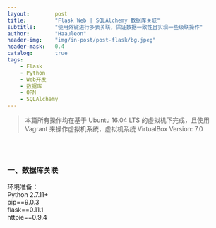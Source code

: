 ```yaml
---
layout:        post
title:         "Flask Web | SQLAlchemy 数据库关联"
subtitle:      "使用外键进行多表关联，保证数据一致性且实现一些级联操作"
author:        "Haauleon"
header-img:    "img/in-post/post-flask/bg.jpeg"
header-mask:   0.4
catalog:       true
tags:
    - Flask
    - Python
    - Web开发
    - 数据库
    - ORM
    - SQLAlchemy
---
```


> 本篇所有操作均在基于 Ubuntu 16.04 LTS 的虚拟机下完成，且使用 Vagrant 来操作虚拟机系统，虚拟机系统 VirtualBox Version: 7.0 

<br>
<br>

### 一、数据库关联
环境准备：     
Python 2.7.11+      
pip==9.0.3     
flask==0.11.1   
httpie==0.9.4     


